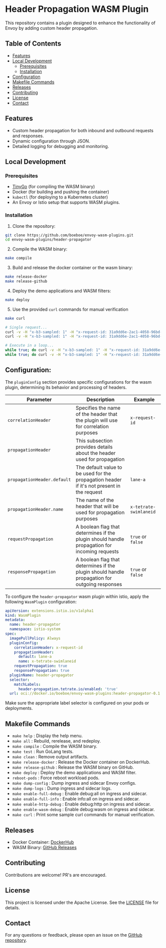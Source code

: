 # Header Propagation WASM Plugin

This repository contains a plugin designed to enhance the functionality of Envoy by adding custom header propagation.

## Table of Contents

- [Features](#features)
- [Local Development](#local-development)
  - [Prerequisites](#prerequisites)
  - [Installation](#installation)
- [Configuration](#configuration)
- [Makefile Commands](#makefile-commands)
- [Releases](#releases)
- [Contributing](#contributing)
- [License](#license)
- [Contact](#contact)

## Features

- Custom header propagation for both inbound and outbound requests and responses.
- Dynamic configuration through JSON.
- Detailed logging for debugging and monitoring.

## Local Development

### Prerequisites

- [TinyGo](https://tinygo.org) (for compiling the WASM binary)
- Docker (for building and pushing the container)
- `kubectl` (for deploying to a Kubernetes cluster)
- An Envoy or Istio setup that supports WASM plugins.

### Installation

1. Clone the repository:

```bash
git clone https://github.com/boeboe/envoy-wasm-plugins.git
cd envoy-wasm-plugins/header-propagator
```

2. Compile the WASM binary:

```bash
make compile
```

3. Build and release the docker container or the wasm binary:

```bash
make release-docker
make release-github
```

4. Deploy the demo applications and WASM filters:

```bash
make deploy
```

5. Use the provided `curl` commands for manual verification

```bash
make curl

# Single request...
curl -v -H "x-b3-sampled: 1" -H "x-request-id: 31a9dd6e-2ac1-4058-96bd-30a9f7938714" -H "x-tetrate-swimlaneid: lane-a" --resolve "propagate.tetrate.io:80:172.18.0.101" "http://propagate.tetrate.io/proxy/app-b.ns-b/proxy/httpbin.ns-httpbin/headers"
curl -v -H "x-b3-sampled: 1" -H "x-request-id: 31a9dd6e-2ac1-4058-96bd-30a9f7938714" -H "x-tetrate-swimlaneid: lane-a" --resolve "propagate.tetrate.io:80:172.18.0.101" "http://propagate.tetrate.io/proxy/app-b.ns-b/proxy/httpbin.ns-httpbin/response-headers?x-request-id=31a9dd6e-2ac1-4058-96bd-30a9f7938714"

# Execute in a loop...
while true; do curl -v -H "x-b3-sampled: 1" -H "x-request-id: 31a9dd6e-2ac1-4058-96bd-30a9f7938714" -H "x-tetrate-swimlaneid: lane-a" --resolve "propagate.tetrate.io:80:172.18.0.101" "http://propagate.tetrate.io/proxy/app-b.ns-b/proxy/httpbin.ns-httpbin/headers" ; sleep 1 ; done
while true; do curl -v -H "x-b3-sampled: 1" -H "x-request-id: 31a9dd6e-2ac1-4058-96bd-30a9f7938714" -H "x-tetrate-swimlaneid: lane-a" --resolve "propagate.tetrate.io:80:172.18.0.101" "http://propagate.tetrate.io/proxy/app-b.ns-b/proxy/httpbin.ns-httpbin/headers/response-headers?x-request-id=31a9dd6e-2ac1-4058-96bd-30a9f7938714" ; sleep 1 ; done
```

## Configuration:

The `pluginConfig` section provides specific configurations for the wasm plugin, determining its behavior and processing of headers.

| Parameter             | Description                                                                                   | Example               |
|-----------------------|-----------------------------------------------------------------------------------------------|-----------------------|
| `correlationHeader`   | Specifies the name of the header that the plugin will use for correlation purposes            | `x-request-id`        |
| `propagationHeader`   | This subsection provides details about the header used for propagation                        |                       |
| `propagationHeader.default`             | The default value to be used for the propagation header if it's not present in the request    | `lane-a`              |
| `propagationHeader.name`                | The name of the header that will be used for propagation purposes                             | `x-tetrate-swimlaneid`|
| `requestPropagation`  | A boolean flag that determines if the plugin should handle propagation for incoming requests  | `true` or `false`     |
| `responsePropagation` | A boolean flag that determines if the plugin should handle propagation for outgoing responses | `true` or `false`     |


To configure the `header-propagator` wasm plugin within istio, apply the following `WasmPlugin` configuration:

```yaml
apiVersion: extensions.istio.io/v1alpha1
kind: WasmPlugin
metadata:
  name: header-propagator
  namespace: istio-system
spec:
  imagePullPolicy: Always
  pluginConfig:
    correlationHeader: x-request-id
    propagationHeader:
      default: lane-a
      name: x-tetrate-swimlaneid
    requestPropagation: true
    responsePropagation: true
  pluginName: header-propagator
  selector:
    matchLabels:
      header-propagation.tetrate.io/enabled: 'true'
  url: oci://docker.io/boeboe/envoy-wasm-plugins:header-propagator-0.1
```

Make sure the appropriate label selector is configured on your pods or deployments.

## Makefile Commands

- `make help` : Display the help menu.
- `make all` : Rebuild, rerelease, and redeploy.
- `make compile` : Compile the WASM binary.
- `make test` : Run GoLang tests.
- `make clean` : Remove output artifacts.
- `make release-docker` : Release the Docker container on DockerHub.
- `make release-github` : Release the WASM binary on GitHub.
- `make deploy` : Deploy the demo applications and WASM filter.
- `reboot-pods` : Force reboot workload pods.
- `make dump-config` : Dump ingress and sidecar Envoy configs.
- `make dump-logs` : Dump ingress and sidecar logs.
- `make enable-full-debug` : Enable debug:all on ingress and sidecar.
- `make enable-full-info` : Enable info:all on ingress and sidecar.
- `make enable-http-debug` : Enable debug:http on ingress and sidecar.
- `make enable-wasm-debug` : Enable debug:wasm on ingress and sidecar.
- `make curl` : Print some sample curl commands for manual verification.

## Releases

- Docker Container: [DockerHub](https://hub.docker.com/r/boeboe/envoy-wasm-plugins/tags)
- WASM Binary: [GitHub Releases](https://github.com/boeboe/envoy-wasm-plugins/releases)

## Contributing

Contributions are welcome! PR's are encouraged.

## License

This project is licensed under the Apache License. See the [LICENSE](./LICENSE) file for details.

## Contact

For any questions or feedback, please open an issue on the [GitHub repository](https://github.com/boeboe/envoy-wasm-plugins/issues).
